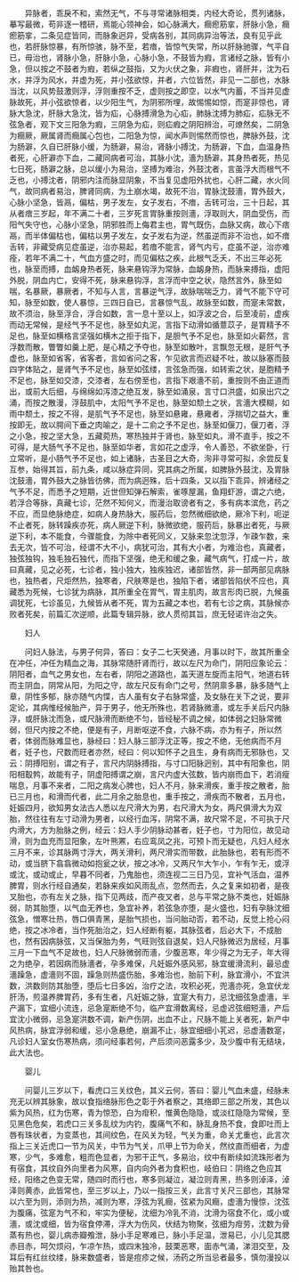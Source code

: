 <!-- { "loadSidebar": true } -->
　　异脉者，乖戾不和，索然无气，不与寻常诸脉相类，内经大奇论，贯列诸脉，摹写最微，苟非逐一稽研，焉能心领神会，如心脉满大，癎瘛筋挛，肝脉小急，癎瘛筋挛，二条见症皆同，而脉象迥异，受病各别，其同病异治等法，良有见乎此也，若肝脉惊暴，有所惊骇，脉不至，若瘖，皆惊气失常，所以肝脉驰骤，气平自已，毋治也，肾脉小急，肝脉小急，心脉小急，不鼓皆为瘕，言诸经之脉，皆有小急，但以按之不鼓者为瘕，若纵之鼓指，又为火伏之象，非瘕也，肾肝并，沈为石水，并浮为风水，并虚为死，并小弦欲惊，并者，六位皆然，非见一二部也，水脉当沈，以风势鼓激则浮，浮则重按不乏，虚则按之即空，以水气内蓄，不当并见虚脉故死，并小弦欲惊者，以少阳生气，为阴邪所埋，故惕惕如惊，而寔非惊也，肾脉大急沈，肝脉大急沈，皆为疝，心脉搏滑急为心疝，肺脉沈搏为肺疝，疝脉无不弦急者，观下文三阳急为瘕，三阴急为疝，则疝瘕之阴阳辨治，可燎然矣，二阴急为癎厥，厥属肾而癎属心包也，二阳急为惊，闻水声则惕然而惊也，脾脉外鼓，沈为肠澼，久自已肝脉小缓，为肠澼，易治，肾脉小搏沈，为肠澼，下血，血温身热者死，心肝澼亦下血，二藏同病者可治，其脉小沈，濇为肠澼，其身热者死，热见七日死，肠澼之脉，总以缓小为易治，坚搏为难治，外鼓沈者，言虽浮大而根气不乏也，小搏沈者，阴邪内注而脉显阴象，不当复见虚阳外扰也，心肝二藏，水火同气，故同病者易治，脾肾同病，为土崩水竭，故死不治，胃脉沈鼓濇，胃外鼓大，心脉小坚急，皆鬲，偏枯，男子发左，女子发右，不瘖，舌转可治，三十日起，其从者瘖三岁起，年不满二十者，三岁死言胃脉重按则濇，浮取则大，阴血受伤，而阳气失守也，心脉小坚急，阴邪胜而上侮君主也，胃气既伤，血脉又病，故心下痞鬲，而半体偏枯也，偏枯以男子发左，女子发右为逆，然虽逆而非不治也，如不瘖舌转，非藏受病见症虽逆，治亦易起，若瘖不能言，肾气内亏，症虽不逆，治亦难痊，若年不满二十，气血方盛之时，而见偏枯之疾，此根气乏夭，不出三年必死也，脉至而搏，血衂身热者死，脉来悬钩浮为常脉，血衂身热，而脉来搏指，虚阳外脱，阴血内亡，安得不死，脉来悬钩浮，言浮而中空之状，隐然言外，脉至如喘，名暴厥，暴厥者，不知与人言，言暴逆气浮，故脉喘喘乏力，肾气不能下守可知，脉至如数，使人暴惊，三四日自已，言暴惊气乱，故脉至如数，而寔未常数，故不须治，脉至浮合，浮合如数，言一息十至以上，如浮波之合，后至凌前，虚疾而动无常候，是经气予不足也，脉至如丸泥，言指下动滑如循薏苡子，是胃精予不足也，脉至如横格言坚强如横木之拒于指下，是胆气予不足也，脉至如火薪然，言浮数而散，瞥瞥如羹上肥，是心精之予夺也，脉至如散叶，言飘忽无根，是肝气予虚也，脉至如省客，省客者，言如省问之客，乍见欲言而迟疑不吐，故以脉塞而鼓四字体贴之，是肾气予不足也，脉至如弦缕，言弦急而强，如转索之状，是胞精予不足也，脉至如交漆，交漆者，左右傍至也，言指下艰濇不前，重按则不由正道而出，或前大后细，与绵绵如泻漆之绝互发，脉至如涌泉，言寸口洪盛，如泉出穴之涌，而按之散漫，浮鼓肌中，太阳气予不足也，脉至如颓土之状，言濇大模糊，如雨中颓土，按之不得，是肌气予不足也，脉至如悬雍，悬雍者，浮揣切之益大，重按即无，故以腭间下垂之肉喻之，是十二俞之予不足也，脉至如偃刀，偃刀者，浮之小急，按之坚大急，五藏菀热，寒热独并于肾也，脉至如丸，滑不直手，按之不可得，是大肠气予不足也，脉至如华者，言如花之虚浮，令人善恐，不欲坐卧，行立常听，是小肠气予不足也，如上诸脉，古圣目之大奇，洵非寻常可拟，余尝反复互参，始得其旨，前九条，咸以脉症异同，究其病之所属，如脾脉外鼓沈，及胃脉沈鼓濇，胃外鼓大之脉皆彷佛，而为病迥殊，后十四条，又以指下乖异，辨诸经之气予不足，而悉予之短期，近世但知弹石解索，雀啄屋漏，鱼翔虾游，谓之六绝，若浮合等脉，真藏七诊，茫然不知何义，而漫治取谤者有之，多有病本滨危，药之不应，而显绝脉绝症，如病人身热脉大，服药后，忽然微细欲绝，厥冷下利，呃逆不止者死，脉转躁疾亦死，病人厥逆下利，脉微欲绝，服药后，脉暴出者死，与厥逆下利，本不能食，今骤能食，为除中者死同义，又脉来忽沈忽浮，乍疎乍数，来去无次，皆不可治，经谓不大不小，病犹可治，其有大小者，为难治也，真藏者，独弦独钩，独毛独石独代，而指下坚强，绝无和缓之象，藏气病气，打成一片，故曰真藏，见之必死，七诊者，独小独大，独疾独迟，诸部皆然，非一部两部见病脉也，独热者，尺炬然热，独寒者，尺肤寒是也，独陷下者，诸部皆陷伏不应也，真藏悉为死候，七诊犹为病脉，其所重全在胃气，胃主肌肉，故言形肉已脱，九候虽调犹死，七诊虽见，九候皆从者不死，胃为五藏之本也，若有七诊之病，其脉候亦败者死矣，前篇汇次逆顺，此篇专辑异脉，欲人贯彻其旨，庶无轻诺许治之失。

　　妇人

　　问妇人脉法，与男子何异，答曰：女子二七天癸通，月事以时下，故其所重全在冲任，冲任为精血之海，其脉常随肝肾而行，故以左尺为命门，阴阳应象论云：阴阳者，血气之男女也，左右者，阴阳之道路也，盖天道左旋而主阳气，地道右转而主阴血，阴常从阳，为阳之守，故左尺反有命门之号，然阴禀多暴，脉多随气上章，阴性多郁，脉亦随气内惵，古人虽有女子右脉常盛，及女脉在关下之说，要非定论，其病惟经候胎产，异于男子，他无所殊也，若肾脉微濇，或左手关后尺内脉浮，或肝脉沈而急，或尺脉滑而断绝不匀，皆经秘不调之候，如体弱之妇脉常微弱，但尺内按之不绝，便是有子，月断呕逆不食，六脉不病，亦为有子，所以然者，体弱而脉难显也，脉经曰：妇人脉三部浮沈正等，按之不绝，无他病而不月者，妊子也，尺数而旺者亦然，经曰：何以知怀子之且生，身有病而无邪脉也，又云：阴搏阳别，谓之有子，言尺内阴脉搏指，与寸口阳脉迥别，其中有阳象也，阴阳相鷇鹁，故能有子，阴虚阳搏谓之崩，言尺内虚大弦数，皆内崩而血下，若消瘦喘息，月事不来者，二阳之病发心脾也，妇人不月，脉来滑疾，重手按之散者，胎已三月也，和滑而代者，此二月余之胎息也，重手按之，滑疾而不散者，五月也，妊娠四月，欲知男女法古人悉以左尺滑大为男，右尺滑大为女，两尺俱滑大为双胎，然往往有左寸动滑为男者，以经行血泻，阴常不满，故尺常不足，不可执于尺内滑大，方为胎脉之例，经云：妇人手少阴脉动甚者，妊子也，寸为阳位，故见动滑，则为血充而显阳象，左叶熊罴，右应鸾凤之兆，可预卜而无疑也，凡妇人经水三月不来，诊其脉两寸浮大，两关滑利，两尺滑实而带数，此胎脉也，若有形而不动，或当脐下翕翕微动如抱瓮之状，按之冰冷，又两尺乍大乍小，乍有乍无，或浮或沈，或动或止，早暮不同者，乃鬼胎也，须连视二三日乃见，宜补气活血，温养脾胃，则水行经自通矣，若脉来疾如风雨乱点，忽然而去，久之复来如初者，是夜叉胎也，亦有左关之脉，指下见两歧，而产夜叉者，总与平常之脉不类也，妊娠脉弱，防其胎堕，以气血无养也，急宜补养，若弦急亦堕，是火盛也，妇有孕脉沈细弦急，憎寒壮热，唇口俱青黑，是胎气损也，当问胎动否，若不动，反觉上抢心闷绝，按之冰冷者，当作死胎治之，妇人经断有躯，其脉弦者，后必大下，不成胎也，然有因病脉弦，又当保胎为务，气旺则弦自退矣，妇人尺脉微迟为居经，月事三月一下血气不足故也，妇人尺脉微弱而濇，少腹恶寒，年少得之为无子，年大得之为绝孕，若因病而脉濇者，孕多难保，凡妊娠外感风邪，脉宜缓滑流利，最忌虚濇躁急，虚濇则不固，躁急则热盛伤胎，多难治也，胎前下利，脉宜滑小，不宜洪数，洪数则防其胎堕，堕后七日多凶，治疗之法，攻积必死，兜濇亦死，急宜伏龙肝汤，煎温养脾胃药，多有生者，凡妊娠之脉，宜寔大有力，忌沈细弦急虚濇，半产漏下，宜细小流连，忌急寔断绝不匀，临产宜滑数离经，忌虚迟弦细短濇，产后宜沈小微弱，忌急寔洪数不调，新产伤阴，出血不止，尺脉不能上关者死，新产中风热病，脉宜浮弱和缓，忌小急悬绝，崩漏不止，脉宜细细小芤迟，忌虚濇数寔，凡诊妇人室女伤寒热病，须问经事若何，产后须问恶露多少，及少腹中有无结块，此大法也。

　　婴儿

　　问婴儿三岁以下，看虎口三关纹色，其义云何，答曰：婴儿气血未盛，经脉未充无以辨其脉象，故以食指络脉形色之彰于外者察之，其络即三部之所发，其色以紫为风热，红为伤寒，青为惊恐，白为疳积，惟黄色隐隐，或淡红隐隐为常候，至见黑色危矣，若虎口三关多乱纹为内钓，腹痛气不和，脉乱身热不食，食即吐而上唇有珠状者，为变蒸也，其间纹色，在风关为轻，气关为重，命关尤重也，此言次指上三关近虎口一节为风关，中节为气关，爪甲上节为命关，然纹直而细者，为虚寒，少气，多难愈，粗而色显者，为邪干正气，多易治，纹中有断续如流珠形者为有宿食，其纹自外向里者为风寒，自内向外者为食积也，岐伯曰：阴络之色应其经，阳络之色变无常，随四时而行也，寒多则凝泣，凝泣则青黑，热多则淖泽，淖泽则黄赤，此皆常也，至三岁以上，乃以一指按三关，此言寸关尺三部也，其脉常以六至为则，添则为热，减则为寒，浮弦为乳癎，弦紧为风癎，虚濇为慢惊，沈弦为腹痛，弦寔为气不和，牢实为便秘，沈细为冷乳不消，沈滑为宿食不化，或小或濇，或沈或细，皆为宿食停滞，浮大为伤风，伏结为物聚，弦细为疳劳，沈数为骨蒸有热也，婴儿病赤瓣飧泄，脉小手足寒难已，脉小手足温，泄易已，小儿见其腮赤目赤，呵欠烦闷，乍凉乍热，或四末独冷，鼓栗恶寒，面赤气涌，涕泪交至，及耳后有红丝纹缕，脉来数盛者，皆是痘疹之候，汤药之所当忌者最多，慎勿漫投以贻其咎也。

　　

